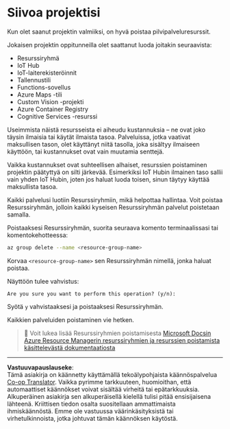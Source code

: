 <!--
CO_OP_TRANSLATOR_METADATA:
{
  "original_hash": "5a94fbab1ba737e9bd6cc6c64f114fa0",
  "translation_date": "2025-08-27T20:23:03+00:00",
  "source_file": "clean-up.md",
  "language_code": "fi"
}
-->
# Siivoa projektisi

Kun olet saanut projektin valmiiksi, on hyvä poistaa pilvipalveluresurssit.

Jokaisen projektin oppitunneilla olet saattanut luoda joitakin seuraavista:

* Resurssiryhmä
* IoT Hub
* IoT-laiterekisteröinnit
* Tallennustili
* Functions-sovellus
* Azure Maps -tili
* Custom Vision -projekti
* Azure Container Registry
* Cognitive Services -resurssi

Useimmista näistä resursseista ei aiheudu kustannuksia – ne ovat joko täysin ilmaisia tai käytät ilmaista tasoa. Palveluissa, jotka vaativat maksullisen tason, olet käyttänyt niitä tasolla, joka sisältyy ilmaiseen käyttöön, tai kustannukset ovat vain muutamia senttejä.

Vaikka kustannukset ovat suhteellisen alhaiset, resurssien poistaminen projektin päätyttyä on silti järkevää. Esimerkiksi IoT Hubin ilmainen taso sallii vain yhden IoT Hubin, joten jos haluat luoda toisen, sinun täytyy käyttää maksullista tasoa.

Kaikki palvelusi luotiin Resurssiryhmiin, mikä helpottaa hallintaa. Voit poistaa Resurssiryhmän, jolloin kaikki kyseisen Resurssiryhmän palvelut poistetaan samalla.

Poistaaksesi Resurssiryhmän, suorita seuraava komento terminaalissasi tai komentokehotteessa:

```sh
az group delete --name <resource-group-name>
```

Korvaa `<resource-group-name>` sen Resurssiryhmän nimellä, jonka haluat poistaa.

Näyttöön tulee vahvistus:

```output
Are you sure you want to perform this operation? (y/n): 
```

Syötä `y` vahvistaaksesi ja poistaaksesi Resurssiryhmän.

Kaikkien palveluiden poistaminen vie hetken.

> 💁 Voit lukea lisää Resurssiryhmien poistamisesta [Microsoft Docsin Azure Resource Managerin resurssiryhmien ja resurssien poistamista käsittelevästä dokumentaatiosta](https://docs.microsoft.com/azure/azure-resource-manager/management/delete-resource-group?WT.mc_id=academic-17441-jabenn&tabs=azure-cli)

---

**Vastuuvapauslauseke**:  
Tämä asiakirja on käännetty käyttämällä tekoälypohjaista käännöspalvelua [Co-op Translator](https://github.com/Azure/co-op-translator). Vaikka pyrimme tarkkuuteen, huomioithan, että automaattiset käännökset voivat sisältää virheitä tai epätarkkuuksia. Alkuperäinen asiakirja sen alkuperäisellä kielellä tulisi pitää ensisijaisena lähteenä. Kriittisen tiedon osalta suositellaan ammattimaista ihmiskäännöstä. Emme ole vastuussa väärinkäsityksistä tai virhetulkinnoista, jotka johtuvat tämän käännöksen käytöstä.